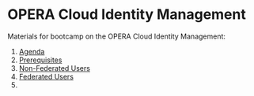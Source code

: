# OPERA Cloud Identity Management

Materials for bootcamp on the OPERA Cloud Identity Management:

1. [Agenda](bootcamp-agenda.md)
2. [Prerequisites](prerequisites.md)
3. [Non-Federated Users](Non-Federated.md)
4. [Federated Users](federated.md)
5. 
